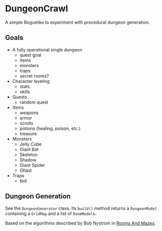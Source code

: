 # DungeonCrawl

A simple Roguelike to experiment with procedural dungeon generation.

## Goals
* A fully operational single dungeon
  * quest goal
  * items
  * monsters
  * traps
  * secret rooms?
* Character leveling
  * stats
  * skills
* Quests
  * random quest
* Items
  * weapons
  * armor
  * scrolls
  * potions (healing, poison, etc.)
  * treasure
* Monsters
    * Jelly Cube
    * Giant Bat
    * Skeleton
    * Shadow
    * Giant Spider
    * Ghast
* Traps
  * tbd

## Dungeon Generation

See the `DungeonGenerator` class. Its `build()` method returns a `DungeonModel` containing a `GridMap` and a list of `RoomModel`s.

Based on the algorithms described by Bob Nystrom in [Rooms And Mazes](http://journal.stuffwithstuff.com/2014/12/21/rooms-and-mazes/).
  